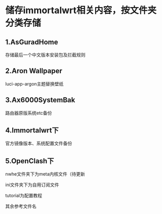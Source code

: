 # 储存immortalwrt相关内容，按文件夹分类存储

## 1.AsGuradHome
存储最后一个中文版本安装包及拦截规则

## 2.Aron Wallpaper
luci-app-argon主题替换壁纸

## 3.Ax6000SystemBak
路由器原版系统etc备份

## 4.Immortalwrt下
官方镜像版本、系统配置文件备份

## 5.OpenClash下

nwhe文件夹下为meta内核文件（待更新

ini文件夹下为自用订阅文件

tutorial为配置教程

其余参考文件名
